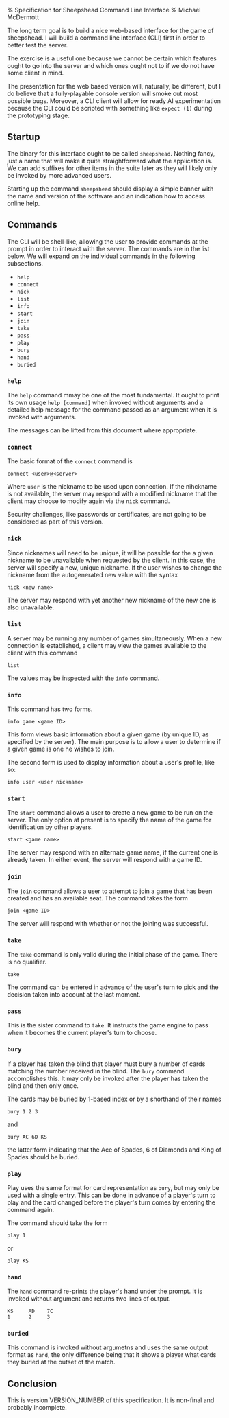 % Specification for Sheepshead Command Line Interface
% Michael McDermott

The long term goal is to build a nice web-based interface for the game of
sheepshead. I will build a command line interface (CLI) first in order to better
test the server.

The exercise is a useful one because we cannot be certain which features ought
to go into the server and which ones ought not to if we do not have some client
in mind.

The presentation for the web based version will, naturally, be different, but I
do believe that a fully-playable console version will smoke out most possible
bugs. Moreover, a CLI client will allow for ready AI experimentation because the
CLI could be scripted with something like `expect (1)` during the prototyping
stage.

## Startup ##

The binary for this interface ought to be called `sheepshead`. Nothing fancy,
just a name that will make it quite straightforward what the application is. We
can add suffixes for other items in the suite later as they will likely only be
invoked by more advanced users.

Starting up the command `sheepshead` should display a simple banner with the
name and version of the software and an indication how to access online help.

## Commands ##

The CLI will be shell-like, allowing the user to provide commands at the prompt
in order to interact with the server. The commands are in the list below. We
will expand on the individual commands in the following subsections.

* `help`
* `connect`
* `nick`
* `list`
* `info`
* `start`
* `join`
* `take`
* `pass`
* `play`
* `bury`
* `hand`
* `buried`

### `help` ###

The `help` command mmay be one of the most fundamental. It ought to print its
own usage `help [command]` when invoked without arguments and a detailed help
message for the command passed as an argument when it is invoked with arguments.

The messages can be lifted from this document where appropriate.

### `connect` ###

The basic format of the `connect` command is

    connect <user>@<server>

Where `user` is the nickname to be used upon connection. If the nihckname is not
available, the server may respond with a modified nickname that the client may
choose to modify again via the `nick` command.

Security challenges, like passwords or certificates, are not going to be
considered as part of this version.

### `nick` ###

Since nicknames will need to be unique, it will be possible for the a given
nickname to be unavailable when requested by the client. In this case, the
server will specify a new, unique nickname. If the user wishes to change the
nickname from the autogenerated new value with the syntax

    nick <new name>

The server may respond with yet another new nickname of the new one is also
unavailable.

### `list` ###

A server may be running any number of games simultaneously. When a new
connection is established, a client may view the games available to the client
with this command

    list

The values may be inspected with the `info` command.

### `info` ###

This command has two forms.

    info game <game ID>

This form views basic information about a given game (by unique ID, as specified
by the server). The main purpose is to allow a user to determine if a given game
is one he wishes to join.

The second form is used to display information about a user's profile, like so:

    info user <user nickname>

### `start` ###

The `start` command allows a user to create a new game to be run on the server.
The only option at present is to specify the name of the game for identification
by other players.

    start <game name>

The server may respond with an alternate game name, if the current one is
already taken. In either event, the server will respond with a game ID.

### `join` ###

The `join` command allows a user to attempt to join a game that has been created
and has an available seat. The command takes the form

    join <game ID>

The server will respond with whether or not the joining was successful.

### `take` ###

The `take` command is only valid during the initial phase of the game. There is
no qualifier. 

    take

The command can be entered in advance of the user's turn to pick and the
decision taken into account at the last moment.

### `pass` ###

This is the sister command to `take`. It instructs the game engine to pass when
it becomes the current player's turn to choose.

### `bury` ###

If a player has taken the blind that player must bury a number of cards matching
the number received in the blind. The `bury` command accomplishes this. It may
only be invoked after the player has taken the blind and then only once.

The cards may be buried by 1-based index or by a shorthand of their names

    bury 1 2 3

and

    bury AC 6D KS

the latter form indicating that the Ace of Spades, 6 of Diamonds and King of
Spades should be buried.

### `play` ###

Play uses the same format for card representation as `bury`, but may only be
used with a single entry. This can be done in advance of a player's turn to
play and the card changed before the player's turn comes by entering the command
again.

The command should take the form

    play 1

or

    play KS

### `hand` ###

The `hand` command re-prints the player's hand under the prompt. It is invoked
without argument and returns two lines of output.

    KS     AD    7C
    1      2     3

### `buried` ###

This command is invoked without argumetns and uses the same output format as
`hand`, the only difference being that it shows a player what cards they buried
at the outset of the match.

## Conclusion ##

This is version VERSION_NUMBER of this specification. It is non-final and
probably incomplete. 
